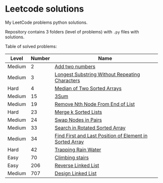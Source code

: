 # Leetcode solutions
My LeetCode problems python solutions.

Repository contains 3 folders (level of problems)
with `.py` files with solutions.

Table of solved problems:
 
| Level  | Number | Name |
| -------| ------ | ------------ |
| Medium | 2 | [Add two numbers](https://github.com/mike-chesnokov/leetcode/blob/master/medium_problems/0002_add_two_numbers.py)|
| Medium | 3 | [Longest Substring Without Repeating Characters](https://github.com/mike-chesnokov/leetcode/blob/master/medium_problems/0003_longest_substring_without_repeating_characters.py)|
| Hard | 4 | [Median of Two Sorted Arrays](https://github.com/mike-chesnokov/leetcode/blob/master/hard_problems/0004_median_of_two_sorted_arrays.py)
| Medium | 15 | [3Sum](https://github.com/mike-chesnokov/leetcode/blob/master/medium_problems/0015_3sum.py)|
| Medium | 19 | [Remove Nth Node From End of List](https://github.com/mike-chesnokov/leetcode/blob/master/medium_problems/0019_remove_nth_node_from_end_of_list.py)|
| Hard | 23 | [Merge k Sorted Lists](https://github.com/mike-chesnokov/leetcode/blob/master/hard_problems/0023_merge_k_sorted_lists.py)|
| Medium | 24 | [Swap Nodes in Pairs](https://github.com/mike-chesnokov/leetcode/blob/master/medium_problems/0024_swap_nodes_in_pairs.py)|
| Medium | 33 | [Search in Rotated Sorted Array](https://github.com/mike-chesnokov/leetcode/blob/master/medium_problems/0033_search_in_rotated_sorted_array.py)|
| Medium | 34 | [Find First and Last Position of Element in Sorted Array](https://github.com/mike-chesnokov/leetcode/blob/master/medium_problems/0034_find_first_and_last_position_of_element_in_sorted_array.py)
| Hard | 42 | [Trapping Rain Water](https://github.com/mike-chesnokov/leetcode/blob/master/hard_problems/0042_trapping_rain_water.py)|
| Easy | 70 | [Climbing stairs](https://github.com/mike-chesnokov/leetcode/blob/master/easy_problems/0070_climbing_stairs.py)|
| Easy | 206 | [Reverse Linked List](https://github.com/mike-chesnokov/leetcode/blob/master/easy_problems/0206_reverse_linked_list.py)|
| Medium | 707 | [Design Linked List](https://github.com/mike-chesnokov/leetcode/blob/master/medium_problems/0707_design_linked_list.py)|